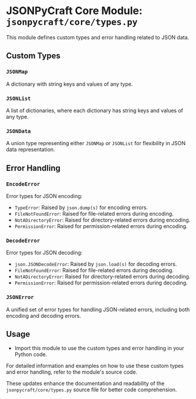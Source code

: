 # JSONPyCraft Core Module: `jsonpycraft/core/types.py`

This module defines custom types and error handling related to JSON data.

## Custom Types

### `JSONMap`
A dictionary with string keys and values of any type.

### `JSONList`
A list of dictionaries, where each dictionary has string keys and values of any type.

### `JSONData`
A union type representing either `JSONMap` or `JSONList` for flexibility in JSON data representation.

## Error Handling

### `EncodeError`
Error types for JSON encoding:
- `TypeError`: Raised by `json.dump(s)` for encoding errors.
- `FileNotFoundError`: Raised for file-related errors during encoding.
- `NotADirectoryError`: Raised for directory-related errors during encoding.
- `PermissionError`: Raised for permission-related errors during encoding.

### `DecodeError`
Error types for JSON decoding:
- `json.JSONDecodeError`: Raised by `json.load(s)` for decoding errors.
- `FileNotFoundError`: Raised for file-related errors during decoding.
- `NotADirectoryError`: Raised for directory-related errors during decoding.
- `PermissionError`: Raised for permission-related errors during decoding.

### `JSONError`
A unified set of error types for handling JSON-related errors, including both encoding and decoding errors.

## Usage
- Import this module to use the custom types and error handling in your Python code.

For detailed information and examples on how to use these custom types and error handling, refer to the module's source code.

These updates enhance the documentation and readability of the `jsonpycraft/core/types.py` source file for better code comprehension.
